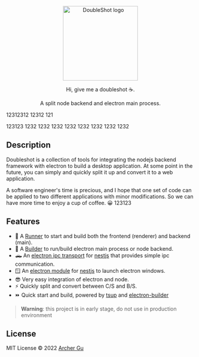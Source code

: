 <p align="center">
    <img width="200" src="./DoubleShot.png" alt="DoubleShot logo">
</p>

<p align="center">
Hi, give me a doubleshot ☕.
<p>
<p align="center">
A split node backend and electron main process.
<p>
12312312
12312
121

123123
1232
1232
1232
1232
1232
1232
1232
1232
<br>

## Description

Doubleshot is a collection of tools for integrating the nodejs backend framework with electron to build a desktop application. At some point in the future, you can simply and quickly split it up and convert it to a web application.

A software engineer's time is precious, and I hope that one set of code can be applied to two different applications with minor modifications. So we can have more time to enjoy a cup of coffee. 😀
123123
## Features

- 🏃‍ A [Runner](https://github.com/Doubleshotjs/doubleshot/tree/main/packages/runner) to start and build both the frontend (renderer) and backend (main).
- 🔨 A [Builder](https://github.com/Doubleshotjs/doubleshot/tree/main/packages/builder) to run/build electron main process or node backend.
- 🛻 An [electron ipc transport](https://github.com/Doubleshotjs/doubleshot/blob/main/packages/nest-electron/src/electron.transport.ts) for [nestjs](https://nestjs.com/) that provides simple ipc communication.
- 🪟 An [electron module](https://github.com/Doubleshotjs/doubleshot/blob/main/packages/nest-electron/src/electron.module.ts) for [nestjs](https://nestjs.com/) to launch electron windows.
- 😎 Very easy integration of electron and node.
- ⚡ Quickly split and convert between C/S and B/S.
- ⏩ Quick start and build, powered by [tsup](https://tsup.egoist.sh/) and [electron-builder](https://www.electron.build/)

> **Warning**: this project is in early stage, do not use in production environment

## License

MIT License © 2022 [Archer Gu](https://github.com/archergu)
